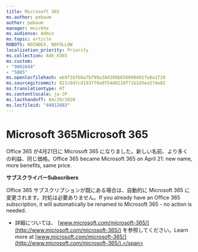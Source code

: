 ```yaml
---
title: Microsoft 365
ms.author: pebaum
author: pebaum
manager: mnirkhe
ms.audience: Admin
ms.topic: article
ROBOTS: NOINDEX, NOFOLLOW
localization_priority: Priority
ms.collection: Adm_O365
ms.custom:
- "9002644"
- "5085"
ms.openlocfilehash: eb9f16fb8a7b799a384398b656090491fe8a1f29
ms.sourcegitcommit: 821c0d7cd1937f0a8f54d0210f71b1d3ea374e82
ms.translationtype: HT
ms.contentlocale: ja-JP
ms.lasthandoff: 04/29/2020
ms.locfileid: "44012683"
---
```

# <a name="microsoft-365"></a><span data-ttu-id="0c6c4-102">Microsoft 365</span><span class="sxs-lookup"><span data-stu-id="0c6c4-102">Microsoft 365</span></span>

<span data-ttu-id="0c6c4-103">Office 365 が4月21日に Microsoft 365 になりました。新しい名前、より多くの利益、同じ価格。</span><span class="sxs-lookup"><span data-stu-id="0c6c4-103">Office 365 became Microsoft 365 on April 21: new name, more benefits, same price.</span></span>

<span data-ttu-id="0c6c4-104">**サブスクライバー**</span><span class="sxs-lookup"><span data-stu-id="0c6c4-104">**Subscribers**</span></span>

<span data-ttu-id="0c6c4-105">Office 365 サブスクリプションが既にある場合は、自動的に Microsoft 365 に変更されます。対処は必要ありません。</span><span class="sxs-lookup"><span data-stu-id="0c6c4-105">If you already have an Office 365 subscription, it will automatically be renamed to Microsoft 365 - no action is needed.</span></span>

- <span data-ttu-id="0c6c4-106">詳細については、 [www.microsoft.com/microsoft-365/](http://www.microsoft.com/microsoft-365/) を参照してください。</span><span class="sxs-lookup"><span data-stu-id="0c6c4-106">Learn more at [www.microsoft.com/microsoft-365/](http://www.microsoft.com/microsoft-365/).</span></span>
